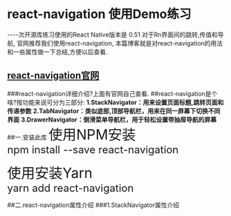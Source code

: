 # react-navigation 使用Demo练习
----次开源库练习使用的React Native版本是 0.51
对于Rn界面间的跳转,传值和导航, 官网推荐我们使用react-navigation,
本篇博客就是对react-navigation的用法和一些属性做一下总结,方便以后查看.
## [react-navigation官网](https://reactnavigation.org/)
###react-navigation详细介绍?上面有官网自己查看.
##react-navigation是个啥?按功能来说可分为三部分:
 **1.StackNavigator：用来设置页面标题,跳转页面和传递参数**
 **2.TabNavigator：类似底部,顶部导航栏，用来在同一屏幕下切换不同界面**
 **3.DrawerNavigator：侧滑菜单导航栏，用于轻松设置带抽屉导航的屏幕**
##一.安装此库
<font size="6">使用NPM安装</font><br /> 
<font size="5">npm install --save react-navigation</font><br /> 

<font size="6">使用安装Yarn </font><br /> 
<font size="5">yarn add react-navigation</font><br /> 

##二.react-navigation属性介绍
###1.StackNavigator属性介绍
